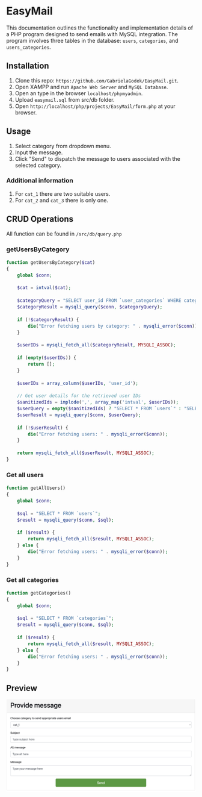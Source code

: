 # EasyMail
This documentation outlines the functionality and implementation details of a PHP program designed to send emails with MySQL integration. The program involves three tables in the database: `users`, `categories`, and `users_categories`.

## Installation
1. Clone this repo: `https://github.com/GabrielaGodek/EasyMail.git`.
2. Open XAMPP and run `Apache Web Server` and `MySQL Database`. 
3. Open an type in the browser `localhost/phpmyadmin`.
4. Upload `easymail.sql` from src/db folder.
5. Open `http://localhost/php/projects/EasyMail/form.php` at your browser.

## Usage
1. Select category from dropdown menu.
2. Input the message.
3. Click "Send" to dispatch the message to users associated with the selected category.

### Additional information
1. For `cat_1` there are two suitable users.
2. For `cat_2` and `cat_3` there is only one.

## CRUD Operations
All function can be found in `/src/db/query.php`

### getUsersByCategory
```php
function getUsersByCategory($cat)
{
    global $conn;

    $cat = intval($cat);

    $categoryQuery = "SELECT user_id FROM `user_categories` WHERE category_id=$cat";
    $categoryResult = mysqli_query($conn, $categoryQuery);

    if (!$categoryResult) {
        die("Error fetching users by category: " . mysqli_error($conn));
    }

    $userIDs = mysqli_fetch_all($categoryResult, MYSQLI_ASSOC);

    if (empty($userIDs)) {
        return [];
    }

    $userIDs = array_column($userIDs, 'user_id');

    // Get user details for the retrieved user IDs
    $sanitizedIds = implode(',', array_map('intval', $userIDs));
    $userQuery = empty($sanitizedIds) ? "SELECT * FROM `users`" : "SELECT * FROM `users` WHERE user_id IN ($sanitizedIds)";
    $userResult = mysqli_query($conn, $userQuery);

    if (!$userResult) {
        die("Error fetching users: " . mysqli_error($conn));
    }

    return mysqli_fetch_all($userResult, MYSQLI_ASSOC);
}
```

### Get all users
```php
function getAllUsers()
{
    global $conn;

    $sql = "SELECT * FROM `users`";
    $result = mysqli_query($conn, $sql);

    if ($result) {
        return mysqli_fetch_all($result, MYSQLI_ASSOC);
    } else {
        die("Error fetching users: " . mysqli_error($conn));
    }
}
```

### Get all categories
```php
function getCategories()
{
    global $conn;

    $sql = "SELECT * FROM `categories`";
    $result = mysqli_query($conn, $sql);

    if ($result) {
        return mysqli_fetch_all($result, MYSQLI_ASSOC);
    } else {
        die("Error fetching users: " . mysqli_error($conn));
    }
}
```

## Preview
![Preview](public/app_preview.png)
